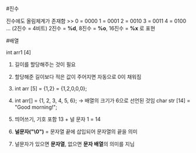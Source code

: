 #진수

진수에도 올림체계가 존재함 >> 0 = 0000 1 = 0001 2 = 0010 3 = 0011 4 = 0100 ... (2진수 = 4비트)
2진수 = **%d**, 8진수 = **%o**, 16진수 = **%x** 로 표현

#배열

int arr1 [4]
1. 길이를 할당해주는 것이 필요
2. 할당해준 길이보다 적은 값이 주어지면 자동으로 0이 채워짐
3. int arr [5] = {1,2} = {1,2,0,0,0};
4. int arr[] = {1, 2, 3, 4, 5, 6}; -> 배열의 크기가 6으로 선언된 것임
char str [14] = "Good morning!";

1. 띄어쓰기, 기호 포함 13 + 널 문자 1 = 14
2. **널문자("\0")** = 문자열 끝에 삽입되어 문자열의 끝을 의미
3. 널문자가 있으면 **문자열**, 없으면 **문자 배열**의 의미를 지님
>> 
